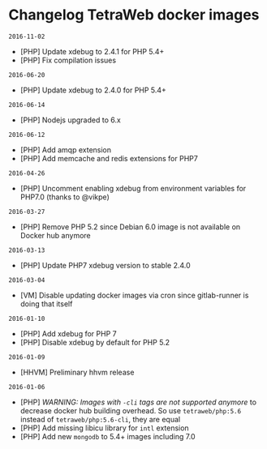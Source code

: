 # Changelog TetraWeb docker images

`2016-11-02`
 - [PHP] Update xdebug to 2.4.1 for PHP 5.4+
 - [PHP] Fix compilation issues

`2016-06-20`
 - [PHP] Update xdebug to 2.4.0 for PHP 5.4+

`2016-06-14`
 - [PHP] Nodejs upgraded to 6.x

`2016-06-12`
 - [PHP] Add amqp extension
 - [PHP] Add memcache and redis extensions for PHP7

`2016-04-26`
 - [PHP] Uncomment enabling xdebug from environment variables for PHP7.0 (thanks to @vikpe)

`2016-03-27`
 - [PHP] Remove PHP 5.2 since Debian 6.0 image is not available on Docker hub anymore

`2016-03-13`
 - [PHP] Update PHP7 xdebug version to stable 2.4.0

`2016-03-04`
 - [VM] Disable updating docker images via cron since gitlab-runner is doing that itself

`2016-01-10`
 - [PHP] Add xdebug for PHP 7
 - [PHP] Disable xdebug by default for PHP 5.2

`2016-01-09`
 - [HHVM] Preliminary hhvm release

`2016-01-06`
- [PHP] *WARNING: Images with `-cli` tags are not supported anymore* to decrease docker hub building overhead. So use `tetraweb/php:5.6` instead of `tetraweb/php:5.6-cli`, they are equal
- [PHP] Add missing libicu library for `intl` extension
- [PHP] Add new `mongodb` to 5.4+ images including 7.0


